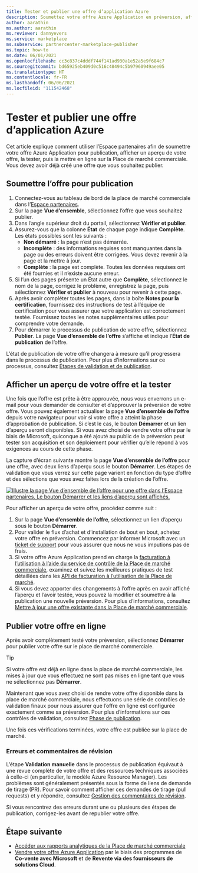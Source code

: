 ```yaml
---
title: Tester et publier une offre d’application Azure
description: Soumettez votre offre Azure Application en préversion, afficher un aperçu de votre offre, la tester, puis la publier sur la Place de marché Azure.
author: aarathin
ms.author: aarathin
ms.reviewer: dannyevers
ms.service: marketplace
ms.subservice: partnercenter-marketplace-publisher
ms.topic: how-to
ms.date: 06/01/2021
ms.openlocfilehash: cc3c837c4dddf744f141ad930a1e52a5e9f684c7
ms.sourcegitcommit: bd65925eb409d0c516c48494c5b97960949aee05
ms.translationtype: HT
ms.contentlocale: fr-FR
ms.lasthandoff: 06/06/2021
ms.locfileid: "111542468"
---
```

# <a name="test-and-publish-an-azure-application-offer"></a>Tester et publier une offre d’application Azure

Cet article explique comment utiliser l’Espace partenaires afin de soumettre votre offre Azure Application pour publication, afficher un aperçu de votre offre, la tester, puis la mettre en ligne sur la Place de marché commerciale. Vous devez avoir déjà créé une offre que vous souhaitez publier.

## <a name="submit-the-offer-for-publishing"></a>Soumettre l’offre pour publication

1. Connectez-vous au tableau de bord de la place de marché commerciale dans l’[Espace partenaires](https://partner.microsoft.com/dashboard/commercial-marketplace/overview).
1. Sur la page **Vue d’ensemble**, sélectionnez l’offre que vous souhaitez publier.
1. Dans l’angle supérieur droit du portail, sélectionnez **Vérifier et publier**.
1. Assurez-vous que la colonne **État** de chaque page indique **Complète**. Les états possibles sont les suivants :
    - **Non démarré** : la page n’est pas démarrée.
    - **Incomplète** : des informations requises sont manquantes dans la page ou des erreurs doivent être corrigées. Vous devez revenir à la page et la mettre à jour.
    - **Complète** : la page est complète. Toutes les données requises ont été fournies et il n’existe aucune erreur.
1. Si l’un des pages présente un État autre que **Complète**, sélectionnez le nom de la page, corrigez le problème, enregistrez la page, puis sélectionnez **Vérifier et publier** à nouveau pour revenir à cette page.
1. Après avoir compléter toutes les pages, dans la boîte **Notes pour la certification**, fournissez des instructions de test à l’équipe de certification pour vous assurer que votre application est correctement testée. Fournissez toutes les notes supplémentaires utiles pour comprendre votre demande.
1. Pour démarrer le processus de publication de votre offre, sélectionnez **Publier**. La page **Vue d’ensemble de l’offre** s’affiche et indique l’**État de publication** de l’offre.

L’état de publication de votre offre changera à mesure qu’il progressera dans le processus de publication. Pour plus d’informations sur ce processus, consultez [Étapes de validation et de publication](review-publish-offer.md#validation-and-publishing-steps).

## <a name="preview-and-test-the-offer"></a>Afficher un aperçu de votre offre et la tester

Une fois que l’offre est prête à être approuvée, nous vous enverrons un e-mail pour vous demander de consulter et d’approuver la préversion de votre offre. Vous pouvez également actualiser la page **Vue d’ensemble de l’offre** depuis votre navigateur pour voir si votre offre a atteint la phase d’approbation de publication. Si c’est le cas, le bouton **Démarrer** et un lien d’aperçu seront disponibles. Si vous avez choisi de vendre votre offre par le biais de Microsoft, quiconque a été ajouté au public de la préversion peut tester son acquisition et son déploiement pour vérifier qu’elle répond à vos exigences au cours de cette phase.

La capture d’écran suivante montre la page **Vue d’ensemble de l’offre** pour une offre, avec deux liens d’aperçu sous le bouton **Démarrer**. Les étapes de validation que vous verrez sur cette page varient en fonction du type d’offre et des sélections que vous avez faites lors de la création de l’offre.

[![Illustre la page Vue d’ensemble de l’offre pour une offre dans l’Espace partenaires. Le bouton Démarrer et les liens d’aperçu sont affichés.](media/create-new-azure-app-offer/azure-app-publish-status.png)](media/create-new-azure-app-offer/azure-app-publish-status.png#lightbox)

Pour afficher un aperçu de votre offre, procédez comme suit :

1. Sur la page **Vue d’ensemble de l’offre**, sélectionnez un lien d’aperçu sous le bouton **Démarrer**. 
1. Pour valider le flux d’achat et d’installation de bout en bout, achetez votre offre en préversion. Commencez par informer Microsoft avec un [ticket de support](https://aka.ms/marketplacesupport) pour vous assurer que nous ne vous imputions pas de frais.
1. Si votre offre Azure Application prend en charge la [facturation à l’utilisation à l’aide du service de contrôle de la Place de marché commerciale](marketplace-metering-service-apis.md), examinez et suivez les meilleures pratiques de test détaillées dans les [API de facturation à l’utilisation de la Place de marché](marketplace-metering-service-apis.md#development-and-testing-best-practices).
1. Si vous devez apporter des changements à l’offre après en avoir affiché l’aperçu et l’avoir testée, vous pouvez la modifier et soumettre à la publication une nouvelle préversion. Pour plus d’informations, consultez [Mettre à jour une offre existante dans la Place de marché commerciale](./update-existing-offer.md).

## <a name="publish-your-offer-live"></a>Publier votre offre en ligne

Après avoir complètement testé votre préversion, sélectionnez **Démarrer** pour publier votre offre sur le place de marché commerciale.

   > [!TIP]
   > Si votre offre est déjà en ligne dans la place de marché commerciale, les mises à jour que vous effectuez ne sont pas mises en ligne tant que vous ne sélectionnez pas **Démarrer**.

Maintenant que vous avez choisi de rendre votre offre disponible dans la place de marché commerciale, nous effectuons une série de contrôles de validation finaux pour nous assurer que l’offre en ligne est configurée exactement comme sa préversion. Pour plus d’informations sur ces contrôles de validation, consultez [Phase de publication](review-publish-offer.md#publish-phase).

Une fois ces vérifications terminées, votre offre est publiée sur la place de marché.

### <a name="errors-and-review-feedback"></a>Erreurs et commentaires de révision

L’étape **Validation manuelle** dans le processus de publication équivaut à une revue complète de votre offre et des ressources techniques associées à celle-ci (en particulier, le modèle Azure Resource Manager). Les problèmes sont généralement présentés sous la forme de liens de demande de tirage (PR). Pour savoir comment afficher ces demandes de tirage (pull requests) et y répondre, consultez [Gestion des commentaires de révision](azure-app-review-feedback.md).

Si vous rencontrez des erreurs durant une ou plusieurs des étapes de publication, corrigez-les avant de republier votre offre.

## <a name="next-step"></a>Étape suivante

- [Accéder aux rapports analytiques de la Place de marché commerciale](analytics.md)
- [Vendre votre offre Azure Application](azure-app-marketing.md) par le biais des programmes de **Co-vente avec Microsoft** et de **Revente via des fournisseurs de solutions Cloud**.

